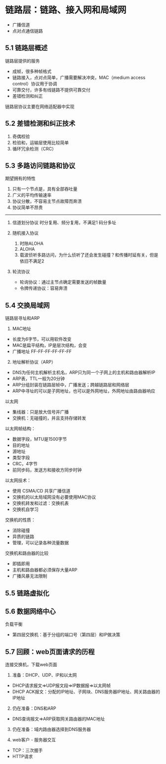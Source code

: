 # 链路层：链路、接入网和局域网

- 广播信道
- 点对点通信链路

## 5.1 链路层概述

链路层提供的服务
- 成帧，很多种帧格式
- 链路接入，点对点简单，广播需要解决冲突，MAC（medium access control）协议用于协调
- 可靠交付，许多有线链路不提供可靠交付
- 差错检测和纠正

链路层协议主要在网络适配器中实现

## 5.2 差错检测和纠正技术

1. 奇偶校验
2. 检验和，运输层使用比较简单
3. 循环冗余检测（CRC）

## 5.3 多路访问链路和协议

期望拥有的特性
1. 只有一个节点是，具有全部吞吐量
2. 广义的平均传输速率
3. 协议分散，不容易主节点故障而奔溃
4. 协议简单不昂贵  
--- 
1. 信道划分协议
时分复用、频分复用，不满足1
码分多址

2. 随机接入协议
    1. 时隙ALOHA
    2. ALOHA
    3. 载波侦听多路访问，为什么侦听了还会发生碰撞？和传播时延有关，但是依旧不满足2

3. 轮流协议
    - 轮询协议：通过主节点确定需要发送的帧数量
    - 令牌传递协议：容易奔溃

## 5.4 交换局域网

链路层寻址和ARP
1. MAC地址
- 长度为6字节，可以用软件改变
- MAC是扁平结构，IP是层次结构，会变
- 广播地址 FF-FF-FF-FF-FF-FF

2. 地址解析协议（ARP）
- DNS为任何主机解析主机名，ARP只为同一个子网上的主机和路由器解析IP
- ARP表，TTL一般为20分钟
- ARP分组封装在链路层帧中，广播发送；跨越链路层和网络层
- ARP中寻址的可以是子网地址，也可以是外网地址，外网地址由路由器响应

以太网
- 集线器：只是放大信号并广播
- 交换机：无碰撞的，并且支持存储转发

以太网帧结构：
- 数据字段，MTU是1500字节
- 目的地址
- 源地址
- 类型字段
- CRC，4字节
- 前同步码，发送方和接收方同步时钟

以太网技术：
- 使用 CSMA/CD 共享广播信道
- 交换机的以太局域网没有必要使用MAC协议
- 交换机转发和过滤：交换机表
- 交换机自学习

交换机的性质：
- 消除碰撞
- 异质的链路
- 管理，可以记录各种流量数据

交换机和路由器的比较
- 即插即用
- 主机和路由器都必须保存大量ARP
- 广播风暴无法限制

## 5.5 链路虚拟化

## 5.6 数据网络中心

负载平衡
- 第四层交换机：基于分组的端口号（第四层）和IP做决策

## 5.7 回顾：web页面请求的历程
连接交换机，下载web页面

1. 准备：DHCP、UDP、IP和以太网
- DHCP请求报文=>UDP报文段=>IP数据报=>以太网帧
- DHCP ACK报文：分配的IP地址、子网块、DNS服务器IP地址、网关路由器的IP地址

2. 仍在准备：DNS和ARP
- DNS查询报文=>ARP获取网关路由器的MAC地址

3. 仍在准备：域内路由器选择到DNS服务器

4. web客户 - 服务器交互
- TCP：三次握手
- HTTP请求